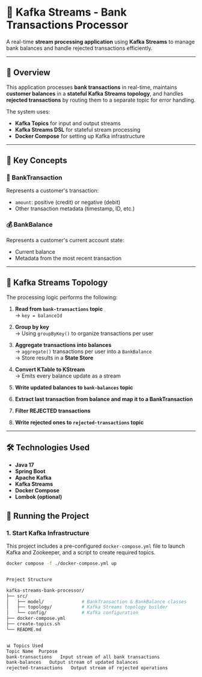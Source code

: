 # 🏦 Kafka Streams - Bank Transactions Processor

A real-time **stream processing application** using **Kafka Streams** to manage bank balances and handle rejected transactions efficiently.

---

## 📌 Overview

This application processes **bank transactions** in real-time, maintains **customer balances** in a **stateful Kafka Streams topology**, and handles **rejected transactions** by routing them to a separate topic for error handling.

The system uses:

- **Kafka Topics** for input and output streams
- **Kafka Streams DSL** for stateful stream processing
- **Docker Compose** for setting up Kafka infrastructure

---

## 🧩 Key Concepts

### 🧾 BankTransaction

Represents a customer's transaction:

- `amount`: positive (credit) or negative (debit)
- Other transaction metadata (timestamp, ID, etc.)

### 💰 BankBalance

Represents a customer's current account state:

- Current balance
- Metadata from the most recent transaction

---

## 🔁 Kafka Streams Topology

The processing logic performs the following:

1. **Read from `bank-transactions` topic**  
   → `key = balanceId`

2. **Group by key**  
   → Using `groupByKey()` to organize transactions per user

3. **Aggregate transactions into balances**  
   → `aggregate()` transactions per user into a `BankBalance`  
   → Store results in a **State Store**

4. **Convert KTable to KStream**  
   → Emits every balance update as a stream

5. **Write updated balances to `bank-balances` topic**

6. **Extract last transaction from balance and map it to a BankTransaction**

7. **Filter REJECTED transactions**

8. **Write rejected ones to `rejected-transactions` topic**

---

## 🛠️ Technologies Used

- **Java 17**
- **Spring Boot**
- **Apache Kafka**
- **Kafka Streams**
- **Docker Compose**
- **Lombok (optional)**


## 🚀 Running the Project

### 1. Start Kafka Infrastructure

This project includes a pre-configured `docker-compose.yml` file to launch Kafka and Zookeeper, and a script to create required topics.

```bash
docker compose -f ./docker-compose.yml up


Project Structure

kafka-streams-bank-processor/
├── src/
│   ├── model/              # BankTransaction & BankBalance classes
│   ├── topology/           # Kafka Streams topology builder
│   └── config/             # Kafka configuration
├── docker-compose.yml
├── create-topics.sh
└── README.md


📊 Topics Used
Topic Name	Purpose
bank-transactions	Input stream of all bank transactions
bank-balances	Output stream of updated balances
rejected-transactions	Output stream of rejected operations





